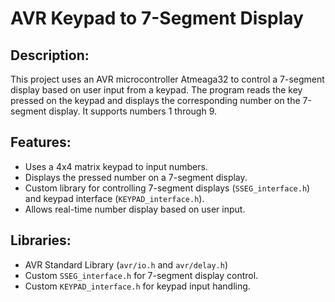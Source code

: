 # AVR Keypad to 7-Segment Display

## Description:
This project uses an AVR microcontroller Atmeaga32 to control a 7-segment display based on user input from a keypad. The program reads the key pressed on the keypad and displays the corresponding number on the 7-segment display. It supports numbers 1 through 9.

## Features:
- Uses a 4x4 matrix keypad to input numbers.
- Displays the pressed number on a 7-segment display.
- Custom library for controlling 7-segment displays (`SSEG_interface.h`) and keypad interface (`KEYPAD_interface.h`).
- Allows real-time number display based on user input.

## Libraries:
- AVR Standard Library (`avr/io.h` and `avr/delay.h`)
- Custom `SSEG_interface.h` for 7-segment display control.
- Custom `KEYPAD_interface.h` for keypad input handling.

